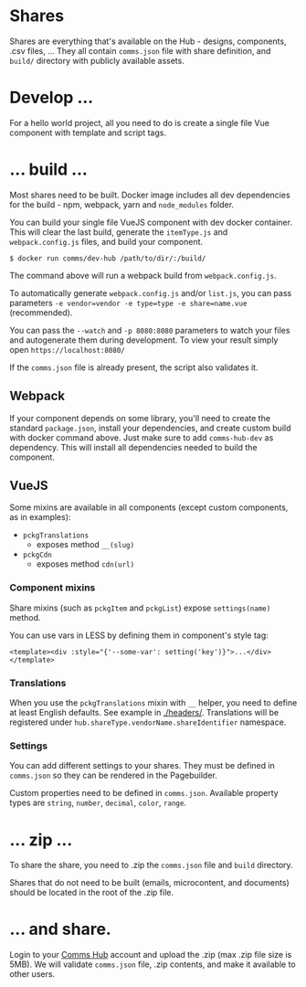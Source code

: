 # Shares
Shares are everything that's available on the Hub - designs, components, .csv files, ... They all contain `comms.json` file with share definition, and `build/` directory with publicly available assets.

# Develop ...
For a hello world project, all you need to do is create a single file Vue component with template and script tags.

# ... build ...
Most shares need to be built. Docker image includes all dev dependencies for the build - npm, webpack, yarn and `node_modules` folder.

You can build your single file VueJS component with dev docker container. This will clear the last build, generate the `itemType.js` and `webpack.config.js` files, and build your component.

`$ docker run comms/dev-hub /path/to/dir/:/build/`

The command above will run a webpack build from `webpack.config.js`.

To automatically generate `webpack.config.js` and/or `list.js`, you can pass parameters `-e vendor=vendor -e type=type -e share=name.vue` (recommended).

You can pass the `--watch` and `-p 8080:8080` parameters to watch your files and autogenerate them during development. To view your result simply open `https://localhost:8080/`

If the `comms.json` file is already present, the script also validates it.

## Webpack
If your component depends on some library, you'll need to create the standard `package.json`, install your dependencies, and create custom build with docker command above. Just make sure to add `comms-hub-dev` as dependency. This will install all dependencies needed to build the component.

## VueJS
Some mixins are available in all components (except custom components, as in examples):
 - `pckgTranslations`
   - exposes method `__(slug)`
 - `pckgCdn`
   - exposes method `cdn(url)` 

### Component mixins
Share mixins (such as `pckgItem` and `pckgList`) expose `settings(name)` method.

You can use vars in LESS by defining them in component's style tag:

`<template><div :style="{'--some-var': setting('key')}">...</div></template>`
   
### Translations
When you use the `pckgTranslations` mixin with `__` helper, you need to define at least English defaults. See example in [./headers/](./07_headers/). Translations will be registered under `hub.shareType.vendorName.shareIdentifier` namespace.

### Settings
You can add different settings to your shares. They must be defined in `comms.json` so they can be rendered in the Pagebuilder.

Custom properties need to be defined in `comms.json`. Available property types are `string`, `number`, `decimal`, `color`, `range`.

# ... zip ...
To share the share, you need to .zip the `comms.json` file and `build` directory.

Shares that do not need to be built (emails, microcontent, and documents) should be located in the root of the .zip file.

# ... and share.
Login to your [Comms Hub](https://hub.comms.dev) account and upload the .zip (max .zip file size is 5MB). We will validate `comms.json` file, .zip contents, and make it available to other users.